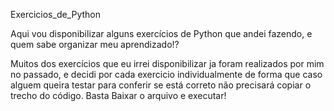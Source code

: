 Exercicios_de_Python

Aqui vou disponibilizar alguns exercícios de Python que andei fazendo, e quem sabe organizar meu aprendizado!?

Muitos dos exercícios que eu irrei disponibilizar ja foram realizados por mim no passado, e decidi por cada exercicio individualmente  de forma que
caso alguem queira testar para conferir se está correto não precisará copiar o trecho do código. Basta Baixar o arquivo e executar!
